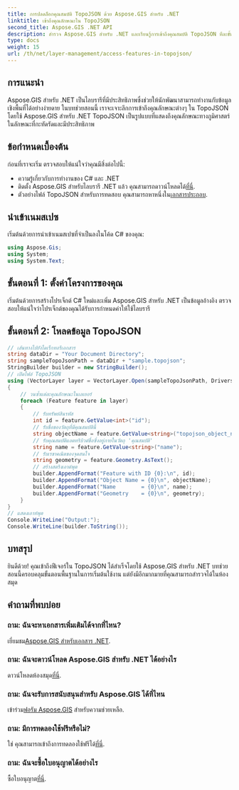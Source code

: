 ```yaml
---
title: การปลดล็อกคุณสมบัติ TopoJSON ด้วย Aspose.GIS สำหรับ .NET
linktitle: เข้าถึงคุณลักษณะใน TopoJSON
second_title: Aspose.GIS .NET API
description: สำรวจ Aspose.GIS สำหรับ .NET และเรียนรู้การเข้าถึงคุณสมบัติ TopoJSON ทีละขั้นตอน เจาะลึกเอกสารประกอบและปลดปล่อยความสามารถเชิงพื้นที่ได้อย่างง่ายดาย
type: docs
weight: 15
url: /th/net/layer-management/access-features-in-topojson/
---
```

## การแนะนำ
Aspose.GIS สำหรับ .NET เป็นไลบรารีที่มีประสิทธิภาพซึ่งช่วยให้นักพัฒนาสามารถทำงานกับข้อมูลเชิงพื้นที่ได้อย่างง่ายดาย ในบทช่วยสอนนี้ เราจะเจาะลึกการเข้าถึงคุณลักษณะต่างๆ ใน TopoJSON โดยใช้ Aspose.GIS สำหรับ .NET TopoJSON เป็นรูปแบบที่แสดงถึงคุณลักษณะทางภูมิศาสตร์ในลักษณะที่กะทัดรัดและมีประสิทธิภาพ
## ข้อกำหนดเบื้องต้น
ก่อนที่เราจะเริ่ม ตรวจสอบให้แน่ใจว่าคุณมีสิ่งต่อไปนี้:
- ความรู้เกี่ยวกับการทำงานของ C# และ .NET
-  ติดตั้ง Aspose.GIS สำหรับไลบรารี .NET แล้ว คุณสามารถดาวน์โหลดได้[ที่นี่](https://releases.aspose.com/gis/net/).
-  ตัวอย่างไฟล์ TopoJSON สำหรับการทดสอบ คุณสามารถหาหนึ่งใน[เอกสารประกอบ](https://reference.aspose.com/gis/net/).
## นำเข้าเนมสเปซ
เริ่มต้นด้วยการนำเข้าเนมสเปซที่จำเป็นลงในโค้ด C# ของคุณ:
```csharp
using Aspose.Gis;
using System;
using System.Text;
```
## ขั้นตอนที่ 1: ตั้งค่าโครงการของคุณ
เริ่มต้นด้วยการสร้างโปรเจ็กต์ C# ใหม่และเพิ่ม Aspose.GIS สำหรับ .NET เป็นข้อมูลอ้างอิง ตรวจสอบให้แน่ใจว่าโปรเจ็กต์ของคุณได้รับการกำหนดค่าให้ใช้ไลบรารี
## ขั้นตอนที่ 2: โหลดข้อมูล TopoJSON
```csharp
// เส้นทางไปยังไดเร็กทอรีเอกสาร
string dataDir = "Your Document Directory";
string sampleTopoJsonPath = dataDir + "sample.topojson";
StringBuilder builder = new StringBuilder();
// เปิดไฟล์ TopoJSON
using (VectorLayer layer = VectorLayer.Open(sampleTopoJsonPath, Drivers.TopoJson))
{
    // วนซ้ำแต่ละคุณลักษณะในเลเยอร์
    foreach (Feature feature in layer)
    {
        // รับทรัพย์สินรหัส
        int id = feature.GetValue<int>("id");
        // รับชื่อของวัตถุที่มีคุณสมบัตินี้
        string objectName = feature.GetValue<string>("topojson_object_name");
        // รับคุณสมบัติแอตทริบิวต์ชื่อซึ่งอยู่ภายในวัตถุ 'คุณสมบัติ'
        string name = feature.GetValue<string>("name");
        // รับเรขาคณิตของจุดสนใจ
        string geometry = feature.Geometry.AsText();
        // สร้างสตริงเอาต์พุต
        builder.AppendFormat("Feature with ID {0}:\n", id);
        builder.AppendFormat("Object Name = {0}\n", objectName);
        builder.AppendFormat("Name        = {0}\n", name);
        builder.AppendFormat("Geometry    = {0}\n", geometry);
    }
}
// แสดงเอาท์พุต
Console.WriteLine("Output:");
Console.WriteLine(builder.ToString());
```
## บทสรุป
ยินดีด้วย! คุณเข้าถึงฟีเจอร์ใน TopoJSON ได้สำเร็จโดยใช้ Aspose.GIS สำหรับ .NET บทช่วยสอนนี้ครอบคลุมขั้นตอนพื้นฐานในการเริ่มต้นใช้งาน แต่ยังมีอีกมากมายที่คุณสามารถสำรวจได้ในห้องสมุด
## คำถามที่พบบ่อย
### ถาม: ฉันจะหาเอกสารเพิ่มเติมได้จากที่ไหน?
 เยี่ยมชม[Aspose.GIS สำหรับเอกสาร .NET](https://reference.aspose.com/gis/net/).
### ถาม: ฉันจะดาวน์โหลด Aspose.GIS สำหรับ .NET ได้อย่างไร
 ดาวน์โหลดห้องสมุด[ที่นี่](https://releases.aspose.com/gis/net/).
### ถาม: ฉันจะรับการสนับสนุนสำหรับ Aspose.GIS ได้ที่ไหน
 เข้าร่วม[ฟอรัม Aspose.GIS](https://forum.aspose.com/c/gis/33) สำหรับความช่วยเหลือ.
### ถาม: มีการทดลองใช้ฟรีหรือไม่?
ใช่ คุณสามารถเข้าถึงการทดลองใช้ฟรีได้[ที่นี่](https://releases.aspose.com/).
### ถาม: ฉันจะซื้อใบอนุญาตได้อย่างไร
 ซื้อใบอนุญาต[ที่นี่](https://purchase.aspose.com/buy).